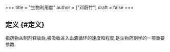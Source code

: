 +++
title = "生物利用度"
author = ["邓蔚竹"]
draft = false
+++

## 定义 {#定义}

指药物从制剂释放后,被吸收进入血液循环的速度和程度,是生物药剂学的一项重要参数.